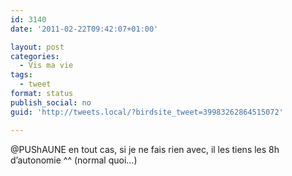 ```yaml
---
id: 3140
date: '2011-02-22T09:42:07+01:00'

layout: post
categories:
  - Vis ma vie
tags:
  - tweet
format: status
publish_social: no
guid: 'http://tweets.local/?birdsite_tweet=39983262864515072'

---
```


@PUShAUNE en tout cas, si je ne fais rien avec, il les tiens les 8h d’autonomie ^^ (normal quoi…)